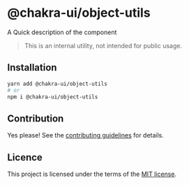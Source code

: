 # @chakra-ui/object-utils

A Quick description of the component

> This is an internal utility, not intended for public usage.

## Installation

```sh
yarn add @chakra-ui/object-utils
# or
npm i @chakra-ui/object-utils
```

## Contribution

Yes please! See the
[contributing guidelines](https://github.com/chakra-ui/chakra-ui/blob/master/CONTRIBUTING.md)
for details.

## Licence

This project is licensed under the terms of the
[MIT license](https://github.com/chakra-ui/chakra-ui/blob/master/LICENSE).
